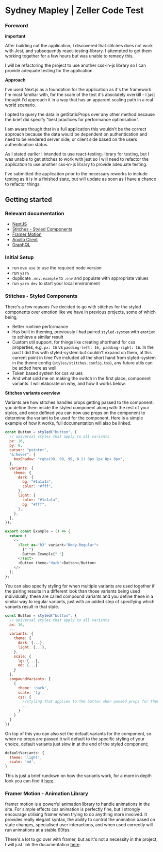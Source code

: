 # **Sydney Mapley | Zeller Code Test**

### **Foreword**

**important**

After building out the application, I discovered that stitches does not work with Jest, and subsequently react-testing-library. I attempted to get them working together for a few hours but was unable to remedy this.

I will be refactoring the project to use another css-in-js library so I can provide adequate testing for the application.

**Approach**

I've used Next.js as a foundation for the application as it's the framework I'm most familiar with, for the scale of the test it's absolutely overkill - I just thought I'd approach it in a way that has an apparent scaling path in a real world scenario.

I opted to query the data in getStaticProps over any other method because the brief did specify "best practices for performance optimisation".

I am aware though that in a full application this wouldn't be the correct approach because the data would be dependent on authentication and need to be rendered server side, or client side based on the users authentication status.

As I stated earlier I intended to use react-testing-library for testing, but I was unable to get stitches to work with jest so I will need to refactor the application to use another css-in-js library to provide adequate testing.

I've submitted the application prior to the necessary reworks to include testing as it is in a finished state, but will update as soon as I have a chance to refactor things.

## **Getting started**

### **Relevant documentation**

- [NextJS](https://nextjs.org/docs/getting-started)
- [Stitches - Styled Components](https://stitches.dev/docs/installation)
- [Framer Motion](https://www.framer.com/docs/)
- [Apollo Client](https://www.apollographql.com/docs/react/get-started/setup/installation)
- [GraphQL](https://graphql.org/learn/)

### **Initial Setup**

- run `nvm use` to use the required node version
- run `yarn`
- duplicate `.env.example` to `.env` and populate with appropriate values
- run `yarn dev` to start your local environment

### **Stitches - Styled Components**

There's a few reasons I've decided to go with stitches for the styled components over emotion like we have in previous projects, some of which being;

- Better runtime performance
- Has built in theming, previously I had paired `styled-system` with `emotion` to achieve a similar result
- Custom util support, for things like creating shorthand for css properties, e.g. `px: 16` vs `padding-left: 16, padding-right: 16`. In the past I did this with styled-system but couldn't expand on them, at this current point in time I've included all the short hand from styled-system in the theme config (`styles/stitches.config.tsx`), any future utils can be added here as well.
- Token based system for css values
- And what sold me on making the switch in the first place, component variants. I will elaborate on why, and how it works below.

**Stitches variants overview**

Variants are how stitches handles props getting passed to the component. you define them inside the styled component along with the rest of your styles, and once defined you can now use props on the component to determine the variant to be used for the component. Here is a simple example of how it works, full documentation will also be linked.

```javascript
const Button = styled("button", {
  // universal styles that apply to all variants
  px: 16,
  py: 8,
  cursor: "pointer",
  "&:hover": {
    boxShadow: "rgba(99, 99, 99, 0.2) 0px 2px 8px 0px",
  },
  variants: {
    theme: {
      dark: {
        bg: "#1a1a1a",
        color: "#fff",
      },
      light: {
        color: "#1a1a1a",
        bg: "#fff",
      },
    },
  },
});

export const Example = () => {
  return (
    <>
      <Text as="h3" variant="Body-Regular">
        {" "}
        Button Example{" "}
      </Text>
      <Button theme="dark">Button</Button>
    </>
  );
};
```

You can also specify styling for when multiple variants are used together if the pairing results in a different look than those variants being used individually, these are called compound variants and you define these in a similar way to regular variants, just with an added step of specifying which variants result in that style.

```javascript
const Button = styled("button", {
  // universal styles that apply to all variants
  px: 16,
  ...
  variants: {
    theme: {
      dark: {...},
      light: {...},
    },
    scale: {
      lg: {...},
      md: {...}
    }
  },
  compoundVariants: [
    {
      theme: 'dark',
      scale: 'lg',
      css: {
        //styling that applies to the button when passed props for theme, and scale.
        ...
      }
    }
  ]
})
```

On top of this you can also set the default variants for the component, so when no props are passed it will default to the specific styling of your choice, default variants just slow in at the end of the styled component;

```javascript
defaultVariants: {
  theme: 'light',
  scale: 'md',
}
```

This is just a brief rundown on how the variants work, for a more in depth look you can find it [here](https://stitches.dev/docs/variants).

### **Framer Motion - Animation Library**

framer motion is a powerful animation library to handle animations in the site. For simple effects css animation is perfectly fine, but I strongly encourage utilising framer when trying to do anything more involved. It provides really elegant syntax, the ability to control the animation based on state changes, specialised user interactions, and when used correctly will run animations at a stable 60fps.

There's a lot to go over with framer, but as it's not a necessity in the project, I will just link the documentation [here](https://www.framer.com/docs/).
